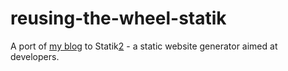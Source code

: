 # reusing-the-wheel-statik

A port of [my blog][1] to Statik[2] - a static website generator aimed at developers.

[1]: https://piotr-rusin.github.io/
[2]: https://getstatik.com/




